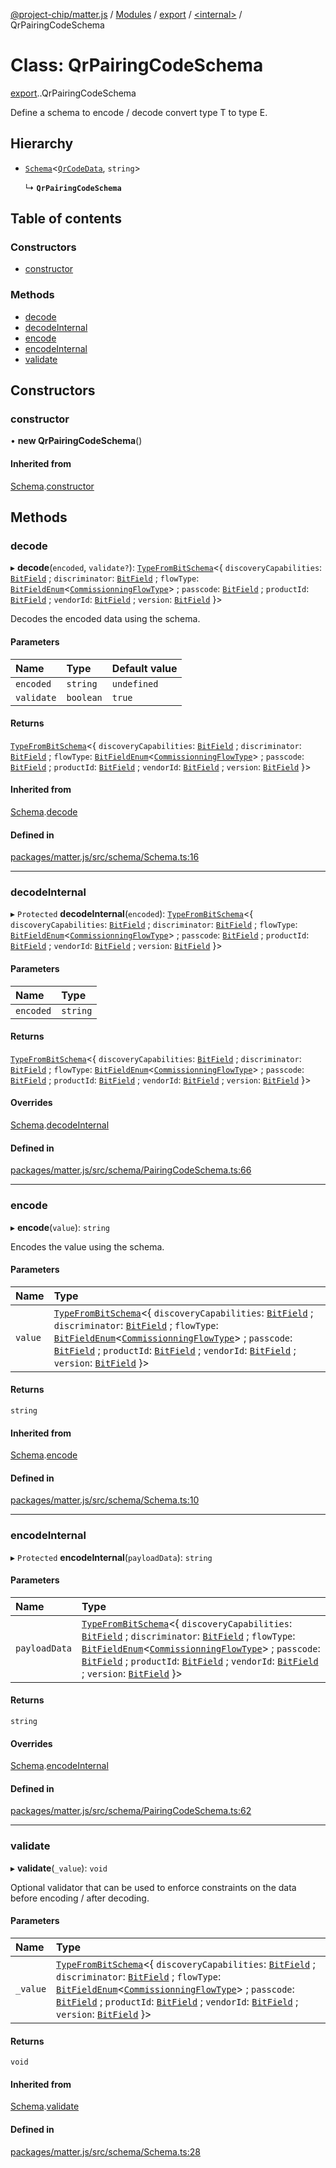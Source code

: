 [@project-chip/matter.js](../README.md) / [Modules](../modules.md) / [export](../modules/export.md) / [<internal\>](../modules/export._internal_.md) / QrPairingCodeSchema

# Class: QrPairingCodeSchema

[export](../modules/export.md).[<internal>](../modules/export._internal_.md).QrPairingCodeSchema

Define a schema to encode / decode convert type T to type E.

## Hierarchy

- [`Schema`](schema_export.Schema.md)<[`QrCodeData`](../modules/schema_export.md#qrcodedata), `string`\>

  ↳ **`QrPairingCodeSchema`**

## Table of contents

### Constructors

- [constructor](export._internal_.QrPairingCodeSchema.md#constructor)

### Methods

- [decode](export._internal_.QrPairingCodeSchema.md#decode)
- [decodeInternal](export._internal_.QrPairingCodeSchema.md#decodeinternal)
- [encode](export._internal_.QrPairingCodeSchema.md#encode)
- [encodeInternal](export._internal_.QrPairingCodeSchema.md#encodeinternal)
- [validate](export._internal_.QrPairingCodeSchema.md#validate)

## Constructors

### constructor

• **new QrPairingCodeSchema**()

#### Inherited from

[Schema](schema_export.Schema.md).[constructor](schema_export.Schema.md#constructor)

## Methods

### decode

▸ **decode**(`encoded`, `validate?`): [`TypeFromBitSchema`](../modules/schema_export.md#typefrombitschema)<{ `discoveryCapabilities`: [`BitField`](../modules/schema_export.md#bitfield-1) ; `discriminator`: [`BitField`](../modules/schema_export.md#bitfield-1) ; `flowType`: [`BitFieldEnum`](../modules/schema_export.md#bitfieldenum-1)<[`CommissionningFlowType`](../enums/schema_export.CommissionningFlowType.md)\> ; `passcode`: [`BitField`](../modules/schema_export.md#bitfield-1) ; `productId`: [`BitField`](../modules/schema_export.md#bitfield-1) ; `vendorId`: [`BitField`](../modules/schema_export.md#bitfield-1) ; `version`: [`BitField`](../modules/schema_export.md#bitfield-1)  }\>

Decodes the encoded data using the schema.

#### Parameters

| Name | Type | Default value |
| :------ | :------ | :------ |
| `encoded` | `string` | `undefined` |
| `validate` | `boolean` | `true` |

#### Returns

[`TypeFromBitSchema`](../modules/schema_export.md#typefrombitschema)<{ `discoveryCapabilities`: [`BitField`](../modules/schema_export.md#bitfield-1) ; `discriminator`: [`BitField`](../modules/schema_export.md#bitfield-1) ; `flowType`: [`BitFieldEnum`](../modules/schema_export.md#bitfieldenum-1)<[`CommissionningFlowType`](../enums/schema_export.CommissionningFlowType.md)\> ; `passcode`: [`BitField`](../modules/schema_export.md#bitfield-1) ; `productId`: [`BitField`](../modules/schema_export.md#bitfield-1) ; `vendorId`: [`BitField`](../modules/schema_export.md#bitfield-1) ; `version`: [`BitField`](../modules/schema_export.md#bitfield-1)  }\>

#### Inherited from

[Schema](schema_export.Schema.md).[decode](schema_export.Schema.md#decode)

#### Defined in

[packages/matter.js/src/schema/Schema.ts:16](https://github.com/project-chip/matter.js/blob/ac2c2688/packages/matter.js/src/schema/Schema.ts#L16)

___

### decodeInternal

▸ `Protected` **decodeInternal**(`encoded`): [`TypeFromBitSchema`](../modules/schema_export.md#typefrombitschema)<{ `discoveryCapabilities`: [`BitField`](../modules/schema_export.md#bitfield-1) ; `discriminator`: [`BitField`](../modules/schema_export.md#bitfield-1) ; `flowType`: [`BitFieldEnum`](../modules/schema_export.md#bitfieldenum-1)<[`CommissionningFlowType`](../enums/schema_export.CommissionningFlowType.md)\> ; `passcode`: [`BitField`](../modules/schema_export.md#bitfield-1) ; `productId`: [`BitField`](../modules/schema_export.md#bitfield-1) ; `vendorId`: [`BitField`](../modules/schema_export.md#bitfield-1) ; `version`: [`BitField`](../modules/schema_export.md#bitfield-1)  }\>

#### Parameters

| Name | Type |
| :------ | :------ |
| `encoded` | `string` |

#### Returns

[`TypeFromBitSchema`](../modules/schema_export.md#typefrombitschema)<{ `discoveryCapabilities`: [`BitField`](../modules/schema_export.md#bitfield-1) ; `discriminator`: [`BitField`](../modules/schema_export.md#bitfield-1) ; `flowType`: [`BitFieldEnum`](../modules/schema_export.md#bitfieldenum-1)<[`CommissionningFlowType`](../enums/schema_export.CommissionningFlowType.md)\> ; `passcode`: [`BitField`](../modules/schema_export.md#bitfield-1) ; `productId`: [`BitField`](../modules/schema_export.md#bitfield-1) ; `vendorId`: [`BitField`](../modules/schema_export.md#bitfield-1) ; `version`: [`BitField`](../modules/schema_export.md#bitfield-1)  }\>

#### Overrides

[Schema](schema_export.Schema.md).[decodeInternal](schema_export.Schema.md#decodeinternal)

#### Defined in

[packages/matter.js/src/schema/PairingCodeSchema.ts:66](https://github.com/project-chip/matter.js/blob/ac2c2688/packages/matter.js/src/schema/PairingCodeSchema.ts#L66)

___

### encode

▸ **encode**(`value`): `string`

Encodes the value using the schema.

#### Parameters

| Name | Type |
| :------ | :------ |
| `value` | [`TypeFromBitSchema`](../modules/schema_export.md#typefrombitschema)<{ `discoveryCapabilities`: [`BitField`](../modules/schema_export.md#bitfield-1) ; `discriminator`: [`BitField`](../modules/schema_export.md#bitfield-1) ; `flowType`: [`BitFieldEnum`](../modules/schema_export.md#bitfieldenum-1)<[`CommissionningFlowType`](../enums/schema_export.CommissionningFlowType.md)\> ; `passcode`: [`BitField`](../modules/schema_export.md#bitfield-1) ; `productId`: [`BitField`](../modules/schema_export.md#bitfield-1) ; `vendorId`: [`BitField`](../modules/schema_export.md#bitfield-1) ; `version`: [`BitField`](../modules/schema_export.md#bitfield-1)  }\> |

#### Returns

`string`

#### Inherited from

[Schema](schema_export.Schema.md).[encode](schema_export.Schema.md#encode)

#### Defined in

[packages/matter.js/src/schema/Schema.ts:10](https://github.com/project-chip/matter.js/blob/ac2c2688/packages/matter.js/src/schema/Schema.ts#L10)

___

### encodeInternal

▸ `Protected` **encodeInternal**(`payloadData`): `string`

#### Parameters

| Name | Type |
| :------ | :------ |
| `payloadData` | [`TypeFromBitSchema`](../modules/schema_export.md#typefrombitschema)<{ `discoveryCapabilities`: [`BitField`](../modules/schema_export.md#bitfield-1) ; `discriminator`: [`BitField`](../modules/schema_export.md#bitfield-1) ; `flowType`: [`BitFieldEnum`](../modules/schema_export.md#bitfieldenum-1)<[`CommissionningFlowType`](../enums/schema_export.CommissionningFlowType.md)\> ; `passcode`: [`BitField`](../modules/schema_export.md#bitfield-1) ; `productId`: [`BitField`](../modules/schema_export.md#bitfield-1) ; `vendorId`: [`BitField`](../modules/schema_export.md#bitfield-1) ; `version`: [`BitField`](../modules/schema_export.md#bitfield-1)  }\> |

#### Returns

`string`

#### Overrides

[Schema](schema_export.Schema.md).[encodeInternal](schema_export.Schema.md#encodeinternal)

#### Defined in

[packages/matter.js/src/schema/PairingCodeSchema.ts:62](https://github.com/project-chip/matter.js/blob/ac2c2688/packages/matter.js/src/schema/PairingCodeSchema.ts#L62)

___

### validate

▸ **validate**(`_value`): `void`

Optional validator that can be used to enforce constraints on the data before encoding / after decoding.

#### Parameters

| Name | Type |
| :------ | :------ |
| `_value` | [`TypeFromBitSchema`](../modules/schema_export.md#typefrombitschema)<{ `discoveryCapabilities`: [`BitField`](../modules/schema_export.md#bitfield-1) ; `discriminator`: [`BitField`](../modules/schema_export.md#bitfield-1) ; `flowType`: [`BitFieldEnum`](../modules/schema_export.md#bitfieldenum-1)<[`CommissionningFlowType`](../enums/schema_export.CommissionningFlowType.md)\> ; `passcode`: [`BitField`](../modules/schema_export.md#bitfield-1) ; `productId`: [`BitField`](../modules/schema_export.md#bitfield-1) ; `vendorId`: [`BitField`](../modules/schema_export.md#bitfield-1) ; `version`: [`BitField`](../modules/schema_export.md#bitfield-1)  }\> |

#### Returns

`void`

#### Inherited from

[Schema](schema_export.Schema.md).[validate](schema_export.Schema.md#validate)

#### Defined in

[packages/matter.js/src/schema/Schema.ts:28](https://github.com/project-chip/matter.js/blob/ac2c2688/packages/matter.js/src/schema/Schema.ts#L28)
